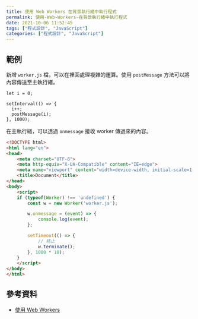 ```yaml
---
title: 使用 Web Workers 在背景執行緒中執行程式
permalink: 使用-Web-Workers-在背景執行緒中執行程式
date: 2021-10-06 11:52:45
tags: ["程式設計", "JavaScript"]
categories: ["程式設計", "JavaScript"]
---
```


## 範例

新增 `worker.js` 檔，可以在裡面處理複雜的運算。使用 `postMessage` 方法可以將內容傳送至主執行緒。

```JS
let i = 0;

setInterval(() => {
  i++;
  postMessage(i);
}, 1000);
```

在主執行緒，可以透過 `onmessage` 接收 worker 傳過來的內容。

```HTML
<!DOCTYPE html>
<html lang="en">
<head>
    <meta charset="UTF-8">
    <meta http-equiv="X-UA-Compatible" content="IE=edge">
    <meta name="viewport" content="width=device-width, initial-scale=1.0">
    <title>Document</title>
</head>
<body>
    <script>
    if (typeof(Worker) !== 'undefined') {
        const w = new Worker('worker.js');

        w.onmessage = (event) => {
            console.log(event);
        };

        setTimeout(() => {
            // 終止
            w.terminate();
        }, 1000 * 10);
    }
    </script>
</body>
</html>
```

## 參考資料

- [使用 Web Workers](https://developer.mozilla.org/zh-TW/docs/Web/API/Web_Workers_API/Using_web_workers)
